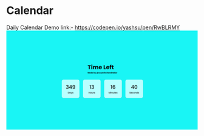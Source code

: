 # Calendar
Daily Calendar 
Demo link:- https://codepen.io/yashsu/pen/RwBLRMY
<img src= "https://github.com/YASHSU/Year-Countdown/blob/main/Screenshot%20(2).png" alt="Calendar">
